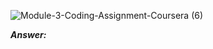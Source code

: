 ![Module-3-Coding-Assignment-Coursera (6)](https://user-images.githubusercontent.com/79485961/171996193-cf331668-b3e7-44c5-b04f-33062cb45902.png)

***Answer:***

```SQL

```
